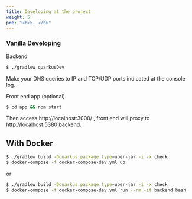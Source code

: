 ```yaml
---
title: Developing at the project
weight: 5
pre: "<b>5. </b>"
---
```


### Vanilla Developing

Backend

```bash
$ ./gradlew quarkusDev
```
Make your DNS queries to IP and TCP/UDP ports indicated at the console log.

Front end app (optional)

```bash
$ cd app && npm start
```

Then access http://localhost:3000/ , front end will proxy to http://localhost:5380 backend.

## With Docker

```bash
$ ./gradlew build -Dquarkus.package.type=uber-jar -i -x check
$ docker-compose -f docker-compose-dev.yml up
```

or 

```bash
$ ./gradlew build -Dquarkus.package.type=uber-jar -i -x check
$ docker-compose -f docker-compose-dev.yml run --rm -it backend bash
```
